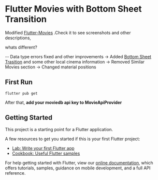 # Flutter Movies with Bottom Sheet Transition

Modified [Flutter-Movies](https://github.com/mohak1283/Flutter-Movies.git) .Check it to see screenshots and other descriptions, 

whats different?

-- Data type errors fixed and other improvements
-> Added [Bottom Sheet Trasition](https://fidev.io/tickets-advanced-transitions/) and some other local cinema information
-> Removed Similar Movies section
-> Changed material positions

## First Run

`flutter pub get`

After that, **add your moviedb api key to MovieApiProvider**


## Getting Started

This project is a starting point for a Flutter application.

A few resources to get you started if this is your first Flutter project:

- [Lab: Write your first Flutter app](https://flutter.dev/docs/get-started/codelab)
- [Cookbook: Useful Flutter samples](https://flutter.dev/docs/cookbook)

For help getting started with Flutter, view our
[online documentation](https://flutter.dev/docs), which offers tutorials,
samples, guidance on mobile development, and a full API reference.

